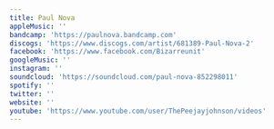 ```yaml
---
title: Paul Nova
appleMusic: ''
bandcamp: 'https://paulnova.bandcamp.com'
discogs: 'https://www.discogs.com/artist/681389-Paul-Nova-2'
facebook: 'https://www.facebook.com/Bizarreunit'
googleMusic: ''
instagram: ''
soundcloud: 'https://soundcloud.com/paul-nova-852298011'
spotify: ''
twitter: ''
website: ''
youtube: 'https://www.youtube.com/user/ThePeejayjohnson/videos'
---
```

